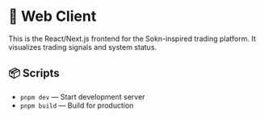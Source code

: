 # 🧠 Web Client

This is the React/Next.js frontend for the Sokn-inspired trading platform. It visualizes trading signals and system status.

## 📦 Scripts

- `pnpm dev` — Start development server
- `pnpm build` — Build for production
